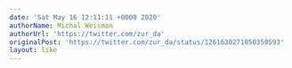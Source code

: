 ```yaml
---
date: 'Sat May 16 12:11:11 +0000 2020'
authorName: Michal Weisman
authorUrl: 'https://twitter.com/zur_da'
originalPost: 'https://twitter.com/zur_da/status/1261630271050350593'
layout: like
---
```

